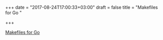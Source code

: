 +++
date = "2017-08-24T17:00:33+03:00"
draft = false
title = "Makefiles for Go  "

+++

<p><a href="https://sahilm.com/makefiles-for-golang/">Makefiles for Go  </a></p>